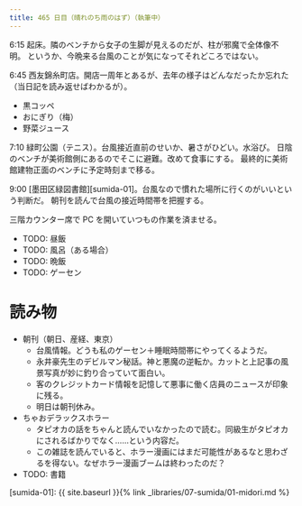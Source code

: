 ```yaml
---
title: 465 日目（晴れのち雨のはず）（執筆中）
---
```


6:15 起床。隣のベンチから女子の生脚が見えるのだが、柱が邪魔で全体像不明。
というか、今晩来る台風のことが気になってそれどころではない。

6:45 西友錦糸町店。開店一周年とあるが、去年の様子はどんなだったか忘れた（当日記を読み返せばわかるが）。
* 黒コッペ
* おにぎり（梅）
* 野菜ジュース

7:10 緑町公園（テニス）。台風接近直前のせいか、暑さがひどい。水浴び。
日陰のベンチが美術館側にあるのでそこに避難。改めて食事にする。
最終的に美術館建物正面のベンチに予定時刻まで移る。

9:00 [墨田区緑図書館][sumida-01]。台風なので慣れた場所に行くのがいいという判断だ。
朝刊を読んで台風の接近時間帯を把握する。

三階カウンター席で PC を開いていつもの作業を済ませる。

* TODO: 昼飯
* TODO: 風呂（ある場合）
* TODO: 晩飯
* TODO: ゲーセン

# 読み物

* 朝刊（朝日、産経、東京）
  * 台風情報。どうも私のゲーセン＋睡眠時間帯にやってくるようだ。
  * 永井豪先生のデビルマン秘話。神と悪魔の逆転か。カットと上記事の風景写真が妙に釣り合っていて面白い。
  * 客のクレジットカード情報を記憶して悪事に働く店員のニュースが印象に残る。
  * 明日は朝刊休み。
* ちゃおデラックスホラー
  * タピオカの話をちゃんと読んでいなかったので読む。同級生がタピオカにされるばかりでなく……という内容だ。
  * この雑誌を読んでいると、ホラー漫画にはまだ可能性があるなと思わざるを得ない。なぜホラー漫画ブームは終わったのだ？
* TODO: 書籍

[sumida-01]: {{ site.baseurl }}{% link _libraries/07-sumida/01-midori.md %}
